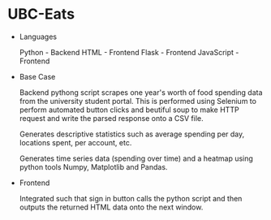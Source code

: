 # UBC-Eats


* Languages

	Python - Backend
	HTML - Frontend
	Flask - Frontend
	JavaScript - Frontend


* Base Case

	Backend pythong script scrapes one year's worth of food spending data from the university student portal. This is performed using Selenium to perform automated button clicks and beutiful soup to make HTTP request and write the parsed response onto a CSV file.

	Generates descriptive statistics such as average spending per day, locations spent, per account, etc. 

	Generates time series data (spending over time) and a heatmap using python tools Numpy, Matplotlib and Pandas.

* Frontend 

	Integrated such that sign in button calls the python script and then outputs the returned HTML data onto the next window.
